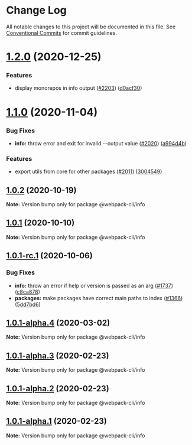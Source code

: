 # Change Log

All notable changes to this project will be documented in this file.
See [Conventional Commits](https://conventionalcommits.org) for commit guidelines.

# [1.2.0](https://github.com/webpack/webpack-cli/compare/@webpack-cli/info@1.1.0...@webpack-cli/info@1.2.0) (2020-12-25)

### Features

-   display monorepos in info output ([#2203](https://github.com/webpack/webpack-cli/issues/2203)) ([d0acf30](https://github.com/webpack/webpack-cli/commit/d0acf3072edd8182c95e37997ac91789da899d66))

# [1.1.0](https://github.com/webpack/webpack-cli/compare/@webpack-cli/info@1.0.2...@webpack-cli/info@1.1.0) (2020-11-04)

### Bug Fixes

-   **info:** throw error and exit for invalid --output value ([#2020](https://github.com/webpack/webpack-cli/issues/2020)) ([a994d4b](https://github.com/webpack/webpack-cli/commit/a994d4b52a99b3b77d25aac88f741e036a1c44ec))

### Features

-   export utils from core for other packages ([#2011](https://github.com/webpack/webpack-cli/issues/2011)) ([3004549](https://github.com/webpack/webpack-cli/commit/3004549c06b3fe00708d8e1eecf42419e0f72f66))

## [1.0.2](https://github.com/webpack/webpack-cli/compare/@webpack-cli/info@1.0.1...@webpack-cli/info@1.0.2) (2020-10-19)

**Note:** Version bump only for package @webpack-cli/info

## [1.0.1](https://github.com/webpack/webpack-cli/compare/@webpack-cli/info@1.0.1-rc.1...@webpack-cli/info@1.0.1) (2020-10-10)

**Note:** Version bump only for package @webpack-cli/info

## [1.0.1-rc.1](https://github.com/webpack/webpack-cli/compare/@webpack-cli/info@1.0.1-alpha.4...@webpack-cli/info@1.0.1-rc.1) (2020-10-06)

### Bug Fixes

-   **info:** throw an error if help or version is passed as an arg ([#1737](https://github.com/webpack/webpack-cli/issues/1737)) ([c8ca878](https://github.com/webpack/webpack-cli/commit/c8ca87858b81e0c23e161d227558d2f0aeac003a))
-   **packages:** make packages have correct main paths to index ([#1366](https://github.com/webpack/webpack-cli/issues/1366)) ([5dd7bd6](https://github.com/webpack/webpack-cli/commit/5dd7bd62046568481996e48328b15a335557f8ae))

## [1.0.1-alpha.4](https://github.com/ematipico/webpack-cli/compare/@webpack-cli/info@1.0.1-alpha.3...@webpack-cli/info@1.0.1-alpha.4) (2020-03-02)

**Note:** Version bump only for package @webpack-cli/info

## [1.0.1-alpha.3](https://github.com/ematipico/webpack-cli/compare/@webpack-cli/info@1.0.1-alpha.2...@webpack-cli/info@1.0.1-alpha.3) (2020-02-23)

**Note:** Version bump only for package @webpack-cli/info

## [1.0.1-alpha.2](https://github.com/webpack/webpack-cli/compare/@webpack-cli/info@1.0.1-alpha.1...@webpack-cli/info@1.0.1-alpha.2) (2020-02-23)

**Note:** Version bump only for package @webpack-cli/info

## [1.0.1-alpha.1](https://github.com/webpack/webpack-cli/compare/@webpack-cli/info@1.0.1-alpha.0...@webpack-cli/info@1.0.1-alpha.1) (2020-02-23)

**Note:** Version bump only for package @webpack-cli/info
